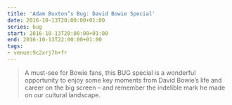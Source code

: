 ```yaml
---
title: 'Adam Buxton’s Bug: David Bowie Special'
date: 2016-10-13T20:00:00+01:00
series: bug
start: 2016-10-13T20:00:00+01:00
end: 2016-10-13T22:00:00+01:00
tags:
- venue:9c2xrj7h+fr
---
```

> A must-see for Bowie fans, this BUG special is a wonderful opportunity to enjoy some key moments from David Bowie’s life and career on the big screen – and remember the indelible mark he made on our cultural landscape.
